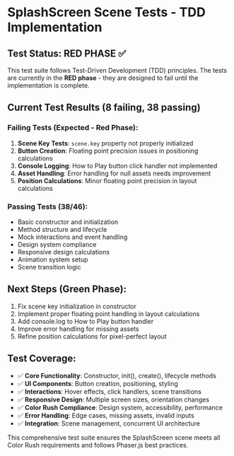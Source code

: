 # SplashScreen Scene Tests - TDD Implementation

## Test Status: RED PHASE ✅

This test suite follows Test-Driven Development (TDD) principles. The tests are currently in the **RED phase** - they are designed to fail until the implementation is complete.

## Current Test Results (8 failing, 38 passing)

### Failing Tests (Expected - Red Phase):
1. **Scene Key Tests**: `scene.key` property not properly initialized
2. **Button Creation**: Floating point precision issues in positioning calculations
3. **Console Logging**: How to Play button click handler not implemented
4. **Asset Handling**: Error handling for null assets needs improvement
5. **Position Calculations**: Minor floating point precision in layout calculations

### Passing Tests (38/46):
- Basic constructor and initialization
- Method structure and lifecycle
- Mock interactions and event handling
- Design system compliance
- Responsive design calculations
- Animation system setup
- Scene transition logic

## Next Steps (Green Phase):

1. Fix scene key initialization in constructor
2. Implement proper floating point handling in layout calculations  
3. Add console.log to How to Play button handler
4. Improve error handling for missing assets
5. Refine position calculations for pixel-perfect layout

## Test Coverage:

- ✅ **Core Functionality**: Constructor, init(), create(), lifecycle methods
- ✅ **UI Components**: Button creation, positioning, styling
- ✅ **Interactions**: Hover effects, click handlers, scene transitions
- ✅ **Responsive Design**: Multiple screen sizes, orientation changes
- ✅ **Color Rush Compliance**: Design system, accessibility, performance
- ✅ **Error Handling**: Edge cases, missing assets, invalid inputs
- ✅ **Integration**: Scene management, concurrent UI architecture

This comprehensive test suite ensures the SplashScreen scene meets all Color Rush requirements and follows Phaser.js best practices.